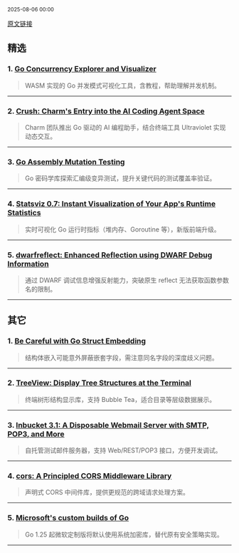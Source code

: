 <sub>2025-08-06 00:00</sub>


[原文链接](https://golangweekly.com/issues/565)


## 精选

### 1. [Go Concurrency Explorer and Visualizer](https://golangweekly.com/link/172730/rss)
> WASM 实现的 Go 并发模式可视化工具，含教程，帮助理解并发机制。

---

### 2. [Crush: Charm's Entry into the AI Coding Agent Space](https://golangweekly.com/link/172732/rss)
> Charm 团队推出 Go 驱动的 AI 编程助手，结合终端工具 Ultraviolet 实现动态交互。

---

### 3. [Go Assembly Mutation Testing](https://golangweekly.com/link/172738/rss)
> Go 密码学库探索汇编级变异测试，提升关键代码的测试覆盖率验证。

---

### 4. [Statsviz 0.7: Instant Visualization of Your App's Runtime Statistics](https://golangweekly.com/link/172743/rss)
> 实时可视化 Go 运行时指标（堆内存、Goroutine 等），新版前端升级。

---

### 5. [dwarfreflect: Enhanced Reflection using DWARF Debug Information](https://golangweekly.com/link/172749/rss)
> 通过 DWARF 调试信息增强反射能力，突破原生 reflect 无法获取函数参数名的限制。

---

## 其它

### 1. [Be Careful with Go Struct Embedding](https://golangweekly.com/link/172739/rss)
> 结构体嵌入可能意外屏蔽嵌套字段，需注意同名字段的深度歧义问题。

---

### 2. [TreeView: Display Tree Structures at the Terminal](https://golangweekly.com/link/172744/rss)
> 终端树形结构显示库，支持 Bubble Tea，适合目录等层级数据展示。

---

### 3. [Inbucket 3.1: A Disposable Webmail Server with SMTP, POP3, and More](https://golangweekly.com/link/172747/rss)
> 自托管测试邮件服务器，支持 Web/REST/POP3 接口，方便开发调试。

---

### 4. [cors: A Principled CORS Middleware Library](https://golangweekly.com/link/172750/rss)
> 声明式 CORS 中间件库，提供更规范的跨域请求处理方案。

---

### 5. [Microsoft's custom builds of Go](https://golangweekly.com/link/172737/rss)
> Go 1.25 起微软定制版将默认使用系统加密库，替代原有安全策略实现。

---
    